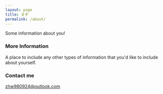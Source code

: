 ```yaml
---
layout: page
title: 关于
permalink: /about/
---
```


Some information about you!

### More Information

A place to include any other types of information that you'd like to include about yourself.

### Contact me

[zhw980924@outlook.com](mailto:zhw980924@outlook.com)